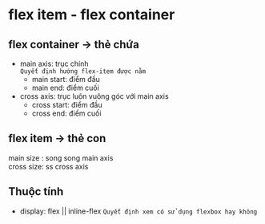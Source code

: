 # flex item - flex container

## flex container -> thẻ chứa 
- main axis: trục chính  
`Quyết định hướng flex-item được nằm`
    + main start: điểm đầu  
    + main end: điểm cuối  
- cross axis:   trục luôn vuông góc với main axis  
    + cross start: điểm đầu  
    + cross end: điểm cuối  
## flex item -> thẻ con
main size : song song main axis  
cross size: ss cross axis  

## Thuộc tính
- display: flex || inline-flex
`Quyết định xem có sử dụng flexbox hay không`